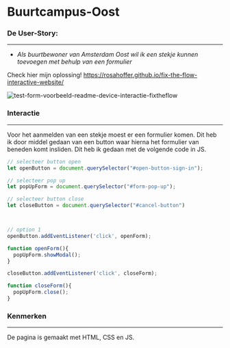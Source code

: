 # Buurtcampus-Oost

### De User-Story:

***

* _Als buurtbewoner van Amsterdam Oost wil ik een stekje kunnen toevoegen met behulp van een formulier_

Check hier mijn oplossing! https://rosahoffer.github.io/fix-the-flow-interactive-website/

![test-form-voorbeeld-readme-device-interactie-fixtheflow](https://user-images.githubusercontent.com/112861375/208658002-8d6c4d48-592b-41f1-9217-1b7a1f5e21d5.png)


### Interactie

***

Voor het aanmelden van een stekje moest er een formulier komen. Dit heb ik door middel gedaan van een button waar hierna het formulier van beneden komt insliden. Dit heb ik gedaan met de volgende code in JS.

```js
// selecteer button open
let openButton = document.querySelector("#open-button-sign-in");

// selecteer pop up
let popUpForm = document.querySelector("#form-pop-up");

// selecteer button close
let closeButton = document.querySelector("#cancel-button")



// option 1
openButton.addEventListener('click', openForm);

function openForm(){
  popUpForm.showModal();
}

closeButton.addEventListener('click', closeForm);

function closeForm(){
  popUpForm.close();
}

```


### Kenmerken

***

De pagina is gemaakt met HTML, CSS en JS.


